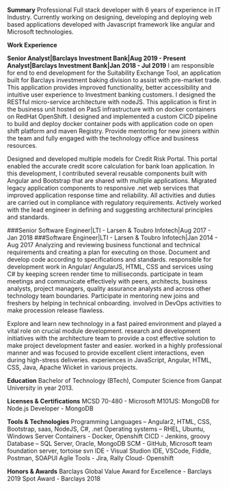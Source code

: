 **Summary**
Professional Full stack developer with 6 years of experience in IT Industry. Currently working on designing, developing and deploying web based applications developed with Javascript framework like angular and Microsoft technologies.

**Work Experience**

**Senior Analyst|Barclays Investment Bank|Aug 2019 - Present**
**Analyst|Barclays Investment Bank|Jan 2018 - Jul 2019**
I am responsible for end to end development for the Suitability Exchange Tool, an application built for Barclays investment baking division to assist with pre-market trade. This application provides improved functionality, better accessibility and intuitive user experience to Investment banking customers. I designed the RESTful micro-service architecture with nodeJS. This application is first in the business unit hosted on PasS infrastructure with on docker containers on RedHat OpenShift. I designed and implemented a custom CICD pipeline to build and deploy docker container pods with application code on open shift platform and maven Registry. Provide mentoring for new joiners within the team and fully engaged with the technology office and business resources.

Designed and developed multiple models for Credit Risk Portal. This portal enabled the accurate
credit score calculation for bank loan application. In this development, I contributed several reusable components built with Angular and Bootstrap that are shared with multiple applications. Migrated legacy application components to responsive .net web services that improved application response time and reliability. All activities and duties are carried out in compliance with regulatory requirements. Actively worked with the lead engineer in defining and suggesting architectural principles and standards.

###Senior Software Engineer|LTI - Larsen & Toubro Infotech|Aug 2017 - Jan 2018
###Software Engineer|LTI - Larsen & Toubro Infotech|Jan 2014 - Aug 2017
Analyzing and reviewing business functional and technical requirements and creating a plan for executing on those. Document and develop code according to specifications and standards. responsible for development work in Angular/ AngularJS, HTML, CSS and services using C# by keeping screen render time to milliseconds. participate in team meetings and communicate effectively with peers, architects, business analysts, project managers, quality assurance analysts and across other technology team boundaries. Participate in mentoring new joins and freshers by helping in technical onboarding. involved in DevOps activities to make procession release flawless.
     
Explore and learn new technology in a fast paired environment and played a vital role on crucial module development. research and development initiatives with the architecture team to provide a cost effective solution to make project development faster and easier. worked in a highly professional manner and was focused to provide excellent client interactions, even during high-stress deliveries. experiences in JavaScript, Angular, HTML, CSS, Java, Apache Wicket in various projects.

**Education**
Bachelor of Technology (BTech), Computer Science from Ganpat University in year 2013.

**Licenses & Certifications**
MCSD 70-480 - Microsoft
M101JS: MongoDB for Node.js Developer - MongoDB 

**Tools & Technologies**
Programming Languages – Angular2, HTML, CSS, Bootstrap, saas, NodeJS, C#, .net Operating systems – RHEL, Ubuntu, Windows Server
Containers - Docker, Openshift
CICD - Jenkins, groovy
Database – SQL Server, Oracle, MongoDB
SCM - GitHub, Microsoft team foundation server, tortoise svn IDE - Visual Studion IDE, VSCode, Fiddle, Postman, SOAPUI Agile Tools - Jira, Rally
Cloud- Openshift

**Honors & Awards**
Barclays Global Value Award for Excellence - Barclays 2019
Spot Award - Barclays 2018

